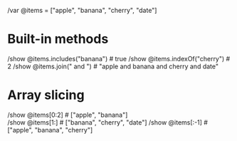 /var @items = ["apple", "banana", "cherry", "date"]

# Built-in methods
/show @items.includes("banana")    # true
/show @items.indexOf("cherry")     # 2
/show @items.join(" and ")         # "apple and banana and cherry and date"

# Array slicing
/show @items[0:2]                  # ["apple", "banana"]  
/show @items[1:]                   # ["banana", "cherry", "date"]
/show @items[:-1]                  # ["apple", "banana", "cherry"]
